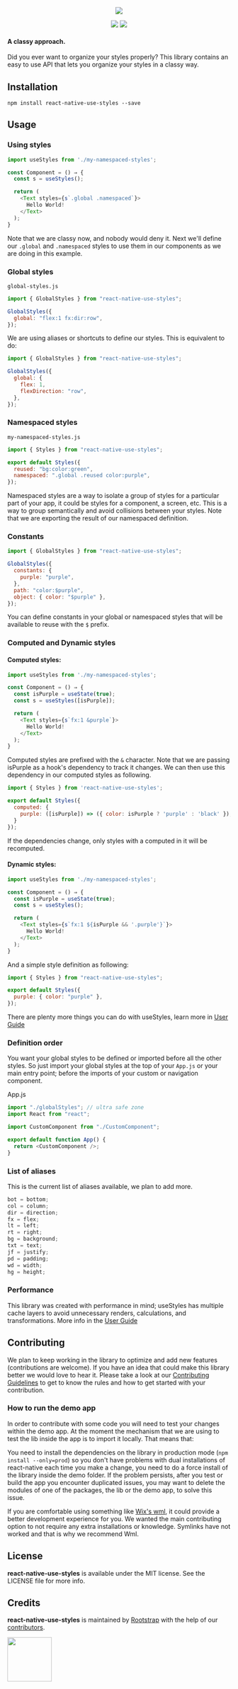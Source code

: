 <p align="center"><img src="resources/logo.png" /></p>

<p align="center">
  <img src="https://img.shields.io/github/license/Naereen/StrapDown.js.svg" />
  <img src="https://travis-ci.com/rootstrap/react-native-use-styles.svg?branch=main" />
<p>

#### A classy approach.

Did you ever want to organize your styles properly? This library contains an easy to use API that lets you organize your styles in a classy way.

## Installation

```
npm install react-native-use-styles --save
```

## Usage

### Using styles

```js
import useStyles from './my-namespaced-styles';

const Component = () ⇒ {
  const s = useStyles();

  return (
    <Text styles={s`.global .namespaced`}>
      Hello World!
    </Text>
  );
}
```

Note that we are classy now, and nobody would deny it. Next we'll define our `.global` and `.namespaced` styles to use them in our components as we are doing in this example.

### Global styles

`global-styles.js`

```js
import { GlobalStyles } from "react-native-use-styles";

GlobalStyles({
  global: "flex:1 fx:dir:row",
});
```

We are using aliases or shortcuts to define our styles. This is equivalent to do:

```js
import { GlobalStyles } from "react-native-use-styles";

GlobalStyles({
  global: {
    flex: 1,
    flexDirection: "row",
  },
});
```

### Namespaced styles

`my-namespaced-styles.js`

```js
import { Styles } from "react-native-use-styles";

export default Styles({
  reused: "bg:color:green",
  namespaced: ".global .reused color:purple",
});
```

Namespaced styles are a way to isolate a group of styles for a particular part of your app, it could be styles for a component, a screen, etc. This is a way to group semantically and avoid collisions between your styles. Note that we are exporting the result of our namespaced definition.

### Constants

```js
import { GlobalStyles } from "react-native-use-styles";

GlobalStyles({
  constants: {
    purple: "purple",
  },
  path: "color:$purple",
  object: { color: "$purple" },
});
```

You can define constants in your global or namespaced styles that will be available to reuse with the `$` prefix.

### Computed and Dynamic styles

#### Computed styles:

```js
import useStyles from './my-namespaced-styles';

const Component = () ⇒ {
  const isPurple = useState(true);
  const s = useStyles([isPurple]);

  return (
    <Text styles={s`fx:1 &purple`}>
      Hello World!
    </Text>
  );
}
```

Computed styles are prefixed with the `&` character. Note that we are passing isPurple as a hook's dependency to track it changes. We can then use this dependency in our computed styles as following.

```js
import { Styles } from 'react-native-use-styles';

export default Styles({
  computed: {
    purple: ([isPurple]) => ({ color: isPurple ? 'purple' : 'black' });
  }
});
```

If the dependencies change, only styles with a computed in it will be recomputed.

#### Dynamic styles:

```js
import useStyles from './my-namespaced-styles';

const Component = () ⇒ {
  const isPurple = useState(true);
  const s = useStyles();

  return (
    <Text styles={s`fx:1 ${isPurple && '.purple'}`}>
      Hello World!
    </Text>
  );
}
```

And a simple style definition as following:

```js
import { Styles } from "react-native-use-styles";

export default Styles({
  purple: { color: "purple" },
});
```

There are plenty more things you can do with useStyles, learn more in [User Guide](USER_GUIDE.md)

### Definition order

You want your global styles to be defined or imported before all the other styles. So just import your global styles at the top of your `App.js` or your main entry point; before the imports of your custom or navigation component.

App.js

```js
import "./globalStyles"; // ultra safe zone
import React from "react";

import CustomComponent from "./CustomComponent";

export default function App() {
  return <CustomComponent />;
}
```

### List of aliases

This is the current list of aliases available, we plan to add more.

```js
bot = bottom;
col = column;
dir = direction;
fx = flex;
lt = left;
rt = right;
bg = background;
txt = text;
jf = justify;
pd = padding;
wd = width;
hg = height;
```

### Performance

This library was created with performance in mind; useStyles has multiple cache layers to avoid unnecessary renders, calculations, and transformations. More info in the [User Guide](USER_GUIDE.md)

## Contributing

We plan to keep working in the library to optimize and add new features (contributions are welcome). If you have an idea that could make this library better we would love to hear it. Please take a look at our [Contributing Guidelines](CONTRIBUTING.md) to get to know the rules and how to get started with your contribution.

### How to run the demo app

In order to contribute with some code you will need to test your changes within the demo app. At the moment the mechanism that we are using to test the lib inside the app is to import it locally. That means that:

You need to install the dependencies on the library in production mode (`npm install --only=prod`) so you don't have problems with dual installations of react-native each time you make a change, you need to do a force install of the library inside the demo folder. If the problem persists, after you test or build the app you encounter duplicated issues, you may want to delete the modules of one of the packages, the lib or the demo app, to solve this issue.

If you are comfortable using something like [Wix's wml](https://github.com/wix/wml), it could provide a better development experience for you. We wanted the main contributing option to not require any extra installations or knowledge. Symlinks have not worked and that is why we recommend Wml.

## License

**react-native-use-styles** is available under the MIT license. See the LICENSE file for more info.

## Credits

**react-native-use-styles** is maintained by [Rootstrap](http://www.rootstrap.com) with the help of our [contributors](https://github.com/rootstrap/react-native-use-styles/contributors).

[<img src="https://s3-us-west-1.amazonaws.com/rootstrap.com/img/rs.png" width="100"/>](http://www.rootstrap.com)
